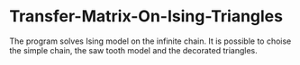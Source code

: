 # Transfer-Matrix-On-Ising-Triangles

The program solves Ising model on the infinite chain. It is possible to choise the simple chain, the saw tooth model and the decorated triangles.
